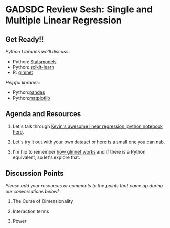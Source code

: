GADSDC Review Sesh: Single and Multiple Linear Regression
===



Get Ready!!
---

_Python_
*Libraries we'll discuss*:

- Python: [Statsmodels](http://statsmodels.sourceforge.net)
- Python: [scikit-learn](http://www.nltk.org/)
- R: [glmnet](http://cran.r-project.org/web/packages/glmnet/index.html)

*Helpful libraries*:

- Python:[pandas](http://pandas.pydata.org/)
- Python:[matplotlib](http://matplotlib.org)


Agenda and Resources
---

1. Let's talk through [Kevin's awesome linear regression ipython notebook here](http://nbviewer.ipython.org/github/justmarkham/DAT4/blob/master/notebooks/08_linear_regression.ipynb).

2. Let's try it out with your own dataset or [here is a small one you can nab](http://people.sc.fsu.edu/~jburkardt/datasets/regression/x08.txt).

3. I'm hip to remember [how glmnet works](http://web.stanford.edu/~hastie/glmnet/glmnet_alpha.html) and if there is a Python equivalent, so let's explore that.


Discussion Points
-----
*Please add your resources or comments to the points that came up during our conversations below!*

1. The Curse of Dimensionality

2. Interaction terms

3. Power 
